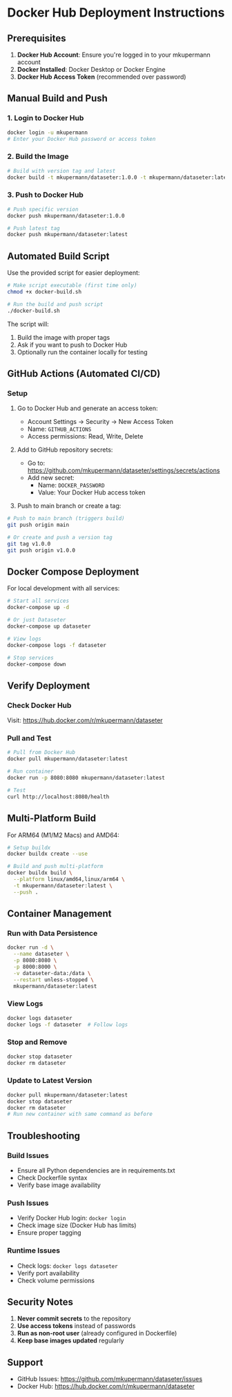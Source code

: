 # Docker Hub Deployment Instructions

## Prerequisites

1. **Docker Hub Account**: Ensure you're logged in to your mkupermann account
2. **Docker Installed**: Docker Desktop or Docker Engine
3. **Docker Hub Access Token** (recommended over password)

## Manual Build and Push

### 1. Login to Docker Hub
```bash
docker login -u mkupermann
# Enter your Docker Hub password or access token
```

### 2. Build the Image
```bash
# Build with version tag and latest
docker build -t mkupermann/dataseter:1.0.0 -t mkupermann/dataseter:latest .
```

### 3. Push to Docker Hub
```bash
# Push specific version
docker push mkupermann/dataseter:1.0.0

# Push latest tag
docker push mkupermann/dataseter:latest
```

## Automated Build Script

Use the provided script for easier deployment:

```bash
# Make script executable (first time only)
chmod +x docker-build.sh

# Run the build and push script
./docker-build.sh
```

The script will:
1. Build the image with proper tags
2. Ask if you want to push to Docker Hub
3. Optionally run the container locally for testing

## GitHub Actions (Automated CI/CD)

### Setup
1. Go to Docker Hub and generate an access token:
   - Account Settings → Security → New Access Token
   - Name: `GITHUB_ACTIONS`
   - Access permissions: Read, Write, Delete

2. Add to GitHub repository secrets:
   - Go to: https://github.com/mkupermann/dataseter/settings/secrets/actions
   - Add new secret:
     - Name: `DOCKER_PASSWORD`
     - Value: Your Docker Hub access token

3. Push to main branch or create a tag:
```bash
# Push to main branch (triggers build)
git push origin main

# Or create and push a version tag
git tag v1.0.0
git push origin v1.0.0
```

## Docker Compose Deployment

For local development with all services:

```bash
# Start all services
docker-compose up -d

# Or just Dataseter
docker-compose up dataseter

# View logs
docker-compose logs -f dataseter

# Stop services
docker-compose down
```

## Verify Deployment

### Check Docker Hub
Visit: https://hub.docker.com/r/mkupermann/dataseter

### Pull and Test
```bash
# Pull from Docker Hub
docker pull mkupermann/dataseter:latest

# Run container
docker run -p 8080:8080 mkupermann/dataseter:latest

# Test
curl http://localhost:8080/health
```

## Multi-Platform Build

For ARM64 (M1/M2 Macs) and AMD64:

```bash
# Setup buildx
docker buildx create --use

# Build and push multi-platform
docker buildx build \
  --platform linux/amd64,linux/arm64 \
  -t mkupermann/dataseter:latest \
  --push .
```

## Container Management

### Run with Data Persistence
```bash
docker run -d \
  --name dataseter \
  -p 8080:8080 \
  -p 8000:8000 \
  -v dataseter-data:/data \
  --restart unless-stopped \
  mkupermann/dataseter:latest
```

### View Logs
```bash
docker logs dataseter
docker logs -f dataseter  # Follow logs
```

### Stop and Remove
```bash
docker stop dataseter
docker rm dataseter
```

### Update to Latest Version
```bash
docker pull mkupermann/dataseter:latest
docker stop dataseter
docker rm dataseter
# Run new container with same command as before
```

## Troubleshooting

### Build Issues
- Ensure all Python dependencies are in requirements.txt
- Check Dockerfile syntax
- Verify base image availability

### Push Issues
- Verify Docker Hub login: `docker login`
- Check image size (Docker Hub has limits)
- Ensure proper tagging

### Runtime Issues
- Check logs: `docker logs dataseter`
- Verify port availability
- Check volume permissions

## Security Notes

1. **Never commit secrets** to the repository
2. **Use access tokens** instead of passwords
3. **Run as non-root user** (already configured in Dockerfile)
4. **Keep base images updated** regularly

## Support

- GitHub Issues: https://github.com/mkupermann/dataseter/issues
- Docker Hub: https://hub.docker.com/r/mkupermann/dataseter